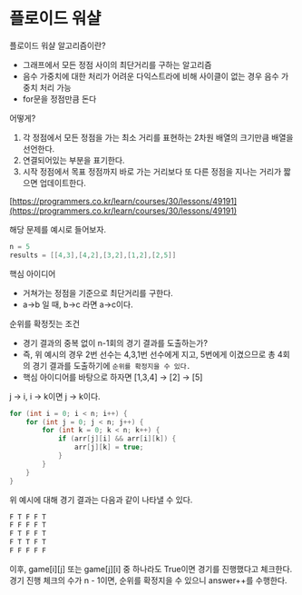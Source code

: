 # 플로이드 워샬

플로이드 워샬 알고리즘이란?

- 그래프에서 모든 정점 사이의 최단거리를 구하는 알고리즘
- 음수 가중치에 대한 처리가 어려운 다익스트라에 비해 사이클이 없는 경우 음수 가중치 처리 가능
- for문을 정점만큼 돈다

어떻게?

1. 각 정점에서 모든 정점을 가는 최소 거리를 표현하는 2차원 배열의 크기만큼 배열을 선언한다.
2. 연결되어있는 부분을 표기한다.
3. 시작 정점에서 목표 정점까지 바로 가는 거리보다 또 다른 정점을 지나는 거리가 짧으면 업데이트한다.

[https://programmers.co.kr/learn/courses/30/lessons/49191](https://programmers.co.kr/learn/courses/30/lessons/49191)

해당 문제를 예시로 들어보자.

```java
n = 5
results = [[4,3],[4,2],[3,2],[1,2],[2,5]]
```

핵심 아이디어

- 거쳐가는 정점을 기준으로 최단거리를 구한다.
- a→b 일 때, b→c 라면 a→c이다.

순위를 확정짓는 조건

- 경기 결과의 중복 없이 n-1회의 경기 결과를 도출하는가?
- 즉, 위 예시의 경우 2번 선수는 4,3,1번 선수에게 지고, 5번에게 이겼으므로 총 4회의 경기 결과를 도출하기에 `순위를 확정지을 수 있다.`
- 핵심 아이디어를 바탕으로 하자면 [1,3,4] → [2] → [5]

j → i, i → k이면 j → k이다.

```java
for (int i = 0; i < n; i++) {
	for (int j = 0; j < n; j++) {
		for (int k = 0; k < n; k++) {
			if (arr[j][i] && arr[i][k]) {
				arr[j][k] = true;
			}
		}
	}
}
```

위 예시에 대해 경기 결과는 다음과 같이 나타낼 수 있다.

```java
F T F F T 
F F F F T 
F T F F T 
F T T F T 
F F F F F
```

이후, game[i][j] 또는 game[j][i] 중 하나라도 True이면 경기를 진행했다고 체크한다. 경기 진행 체크의 수가 n - 1이면, 순위를 확정지을 수 있으니 answer++를 수행한다.

